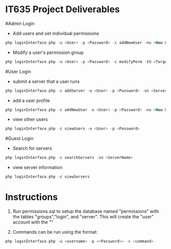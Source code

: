 # IT635 Project Deliverables

#Admin Login
- Add users and set individual permissions
```php 
php loginInterface.php -u <User> -p <Password> -c addNewUser -nu <New User> -np <New Password> -l <Admin, User, Guest>
```
- Modify a user's permission group
```php
php loginInterface.php -u <User> -p <Password> -c modifyPerm -tU <Target User> -tg <Admin, User, Guest>
```
#User Login
- submit a server that a user runs
```php 
php loginInterface.php -c addServer -u <User> -p <Password> -sn <Server Name> -tU <Target User> -IP <IP Address> -sd <Description>
```
- add a user profile
```php
php loginInterface.php -c addNewUser -u <User> -p <Password> -nu <New User> -np <Password> -l User
```
- view other users
```php
php loginInterface.php -c viewUsers -u <User> -p <Password>
```
#Guest Login
- Search for servers
```php
php loginInterface.php -c searchServers -sn <ServerName>
```
- view server information
```php
php loginInterface.php -c viewServers
```

# Instructions
1) Run permissions.sql to setup the database named "permissions" with the tables "groups","login", and "server". This will create the "user" account with the <Password> "<Password>"

2) Commands can be run using the format: 
```php
php loginInterface.php -u <username> -p <<Password>> -c <command>
```
